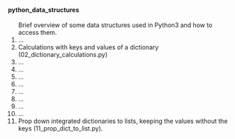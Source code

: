 <h4>python_data_structures</h4>
<p></p>
<ol>Brief overview of some data structures used in Python3 and how to access them.
<li>...</li>
<li>Calculations with keys and values of a dictionary (02_dictionary_calculations.py)</li>
<li>...</li>
<li>...</li>
<li>...</li>
<li>...</li>
<li>...</li>
<li>...</li>
<li>...</li>
<li>...</li>
<li>Prop down integrated dictionaries to lists, keeping the values without the keys (11_prop_dict_to_list.py).</li>
</ol>
